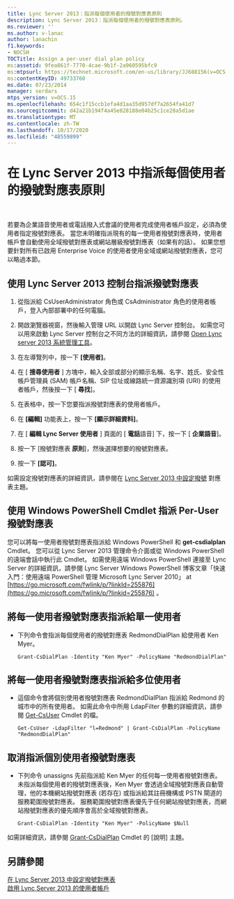 ```yaml
---
title: Lync Server 2013：指派每個使用者的撥號對應表原則
description: Lync Server 2013：指派每個使用者的撥號對應表原則。
ms.reviewer: ''
ms.author: v-lanac
author: lanachin
f1.keywords:
- NOCSH
TOCTitle: Assign a per-user dial plan policy
ms:assetid: 9fea861f-7770-4cae-9b1f-2a960595bfc9
ms:mtpsurl: https://technet.microsoft.com/en-us/library/JJ688156(v=OCS.15)
ms:contentKeyID: 49733760
ms.date: 07/23/2014
manager: serdars
mtps_version: v=OCS.15
ms.openlocfilehash: 654c1f15ccb1efa4d1aa35d957df7a2654fa41d7
ms.sourcegitcommit: d42a21b194f4a45e828188e04b25c1ce28a5d1ae
ms.translationtype: MT
ms.contentlocale: zh-TW
ms.lasthandoff: 10/17/2020
ms.locfileid: "48559899"
---
```

# <a name="assign-a-per-user-dial-plan-policy-in-lync-server-2013"></a>在 Lync Server 2013 中指派每個使用者的撥號對應表原則

 


若要為企業語音使用者或電話撥入式會議的使用者完成使用者帳戶設定，必須為使用者指定撥號對應表。 當您未明確指派現有的每一使用者撥號對應表時，使用者帳戶會自動使用全域撥號對應表或網站層級撥號對應表（如果有的話）。 如果您想要針對所有已啟用 Enterprise Voice 的使用者使用全域或網站撥號對應表，您可以略過本節。

## <a name="to-assign-a-dial-plan-by-using-the-lync-server-2013-control-panel"></a>使用 Lync Server 2013 控制台指派撥號對應表

1.  從指派給 CsUserAdministrator 角色或 CsAdministrator 角色的使用者帳戶，登入內部部署中的任何電腦。

2.  開啟瀏覽器視窗，然後輸入管理 URL 以開啟 Lync Server 控制台。 如需您可以用來啟動 Lync Server 控制台之不同方法的詳細資訊，請參閱 [Open Lync server 2013 系統管理工具](lync-server-2013-open-lync-server-administrative-tools.md)。

3.  在左導覽列中，按一下 **[使用者]**。

4.  在 [ **搜尋使用者** ] 方塊中，輸入全部或部分的顯示名稱、名字、姓氏、安全性帳戶管理員 (SAM) 帳戶名稱、SIP 位址或線路統一資源識別項 (URI) 的使用者帳戶，然後按一下 [ **尋找**]。

5.  在表格中，按一下您要指派撥號對應表的使用者帳戶。

6.  在 **[編輯]** 功能表上，按一下 **[顯示詳細資料]**。

7.  在 [ **編輯 Lync Server 使用者** ] 頁面的 [ **電話**語音] 下，按一下 [ **企業語音**]。

8.  按一下 [撥號對應表 **原則**]，然後選擇想要的撥號對應表。

9.  按一下 **[認可]**。

如需設定撥號對應表的詳細資訊，請參閱在 [Lync Server 2013 中設定撥號](lync-server-2013-configuring-dial-plans.md) 對應表主題。

## <a name="assign-a-per-user-dial-plan-by-using-windows-powershell-cmdlets"></a>使用 Windows PowerShell Cmdlet 指派 Per-User 撥號對應表

您可以將每一使用者撥號對應表指派給 Windows PowerShell 和 **get-csdialplan** Cmdlet。 您可以從 Lync Server 2013 管理命令介面或從 Windows PowerShell 的遠端會話中執行此 Cmdlet。 如需使用遠端 Windows PowerShell 連接至 Lync Server 的詳細資訊，請參閱 Lync Server Windows PowerShell 博客文章「快速入門：使用遠端 PowerShell 管理 Microsoft Lync Server 2010」 at [https://go.microsoft.com/fwlink/p/?linkId=255876](https://go.microsoft.com/fwlink/p/?linkid=255876) 。

## <a name="to-assign-a-per-user-dial-plan-to-a-single-user"></a>將每一使用者撥號對應表指派給單一使用者

  - 下列命令會指派每個使用者的撥號對應表 RedmondDialPlan 給使用者 Ken Myer。
    
        Grant-CsDialPlan -Identity "Ken Myer" -PolicyName "RedmondDialPlan"

## <a name="to-assign-a-per-user-dial-plan-to-multiple-users"></a>將每一使用者撥號對應表指派給多位使用者

  - 這個命令會將個別使用者撥號對應表 RedmondDialPlan 指派給 Redmond 的城市中的所有使用者。 如需此命令中所用 LdapFilter 參數的詳細資訊，請參閱 [Get-CsUser](https://technet.microsoft.com/library/gg398125\(v=ocs.15\)) Cmdlet 的檔。
    
        Get-CsUser -LdapFilter "l=Redmond" | Grant-CsDialPlan -PolicyName "RedmondDialPlan"

## <a name="to-unassign-a-per-user-dial-plan"></a>取消指派個別使用者撥號對應表

  - 下列命令 unassigns 先前指派給 Ken Myer 的任何每一使用者撥號對應表。 未指派每個使用者的撥號對應表後，Ken Myer 會透過全域撥號對應表自動管理，他的本機網站撥號對應表 (若存在) 或指派給其註冊機構或 PSTN 閘道的服務範圍撥號對應表。 服務範圍撥號對應表優先于任何網站撥號對應表，而網站撥號對應表的優先順序會高於全域撥號對應表。
    
        Grant-CsDialPlan -Identity "Ken Myer" -PolicyName $Null

如需詳細資訊，請參閱 [Grant-CsDialPlan](https://technet.microsoft.com/library/gg398547\(v=ocs.15\)) Cmdlet 的 [說明] 主題。

## <a name="see-also"></a>另請參閱


[在 Lync Server 2013 中設定撥號對應表](lync-server-2013-configuring-dial-plans.md)  
[啟用 Lync Server 2013 的使用者帳戶](lync-server-2013-user-accounts-enabled-for-lync-server.md)

